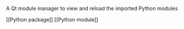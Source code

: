 A Qt module manager to view and reload the imported Python modules

[[Python package]]
[[Python module]]